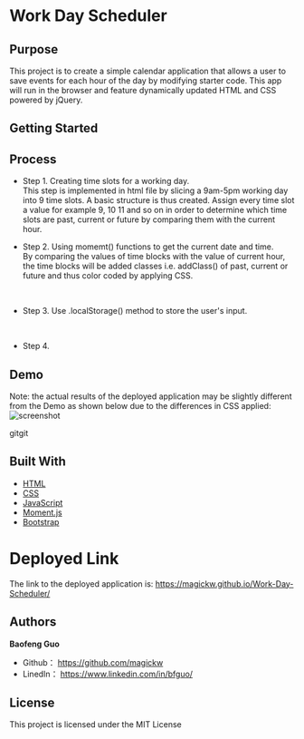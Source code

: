 # Work Day Scheduler

## Purpose
This project is to create a simple calendar application that allows a user to save events for each hour of the day by modifying starter code. This app will run in the browser and feature dynamically updated HTML and CSS powered by jQuery.

## Getting Started


## Process
* Step 1. Creating time slots for a working day.<br>
This step is implemented in html file by slicing a 9am-5pm working day into 9 time slots. A basic structure is thus created. Assign every time slot a value for example 9, 10 11 and so on in order to determine which time slots are past, current or future by comparing them with the current hour. <br>

* Step 2. Using momemt() functions to get the current date and time.<br>
  By comparing the values of time blocks with the value of current hour, the time blocks will be added classes i.e. addClass() of past, current or future and thus color coded by applying CSS.
<br>

* Step 3. Use .localStorage() method to store the user's input. <br>
 <br>

* Step 4. <br>


## Demo

Note: the actual results of the deployed application may be slightly different from the Demo as shown below due to the differences in CSS applied: <br>
<img src="assets\demo.gif" alt="screenshot" />

gitgit

## Built With

* [HTML](https://developer.mozilla.org/en-US/docs/Web/HTML)
* [CSS](https://developer.mozilla.org/en-US/docs/Web/CSS)
* [JavaScript](https://developer.mozilla.org/en-US/docs/Web/javascript)
* [Moment.js](https://momentjs.com/docs/)
* [Bootstrap](https://getbootstrap.com/)


# Deployed Link

The link to the deployed application is: https://magickw.github.io/Work-Day-Scheduler/


## Authors

**Baofeng Guo**

- Github： https://github.com/magickw
- LinedIn： https://www.linkedin.com/in/bfguo/


## License
This project is licensed under the MIT License



